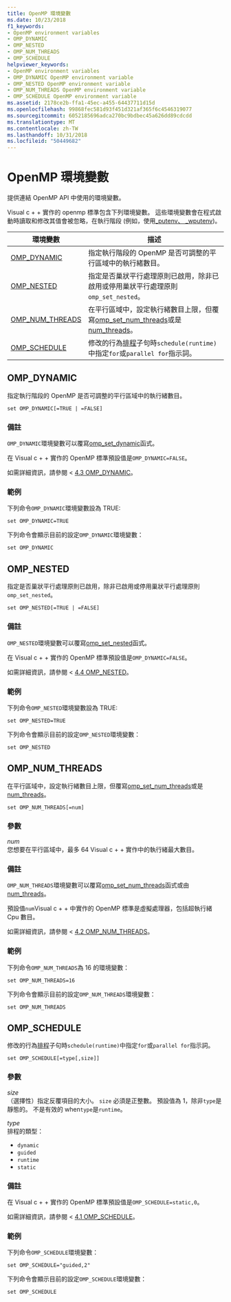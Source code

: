 ```yaml
---
title: OpenMP 環境變數
ms.date: 10/23/2018
f1_keywords:
- OpenMP environment variables
- OMP_DYNAMIC
- OMP_NESTED
- OMP_NUM_THREADS
- OMP_SCHEDULE
helpviewer_keywords:
- OpenMP environment variables
- OMP_DYNAMIC OpenMP environment variable
- OMP_NESTED OpenMP environment variable
- OMP_NUM_THREADS OpenMP environment variable
- OMP_SCHEDULE OpenMP environment variable
ms.assetid: 2178ce2b-ffa1-45ec-a455-64437711d15d
ms.openlocfilehash: 99868fec581d93f451d321af365f6c4546319077
ms.sourcegitcommit: 6052185696adca270bc9bdbec45a626dd89cdcdd
ms.translationtype: MT
ms.contentlocale: zh-TW
ms.lasthandoff: 10/31/2018
ms.locfileid: "50449682"
---
```

# <a name="openmp-environment-variables"></a>OpenMP 環境變數

提供連結 OpenMP API 中使用的環境變數。

Visual c + + 實作的 openmp 標準包含下列環境變數。 這些環境變數會在程式啟動時讀取和修改其值會被忽略，在執行階段 (例如，使用[_putenv、 _wputenv](../../../c-runtime-library/reference/putenv-wputenv.md))。

|環境變數|描述|
|--------------------|-----------|
|[OMP_DYNAMIC](#omp-dynamic)|指定執行階段的 OpenMP 是否可調整的平行區域中的執行緒數目。|
|[OMP_NESTED](#omp-nested)|指定是否巢狀平行處理原則已啟用，除非已啟用或停用巢狀平行處理原則`omp_set_nested`。|
|[OMP_NUM_THREADS](#omp-num-threads)|在平行區域中，設定執行緒數目上限，但覆寫[omp_set_num_threads](openmp-functions.md#omp-set-num-threads)或是[num_threads](openmp-clauses.md#num-threads)。|
|[OMP_SCHEDULE](#omp-schedule)|修改的行為[排程](openmp-clauses.md#schedule)子句時`schedule(runtime)`中指定`for`或`parallel for`指示詞。|

## <a name="omp-dynamic"></a>OMP_DYNAMIC

指定執行階段的 OpenMP 是否可調整的平行區域中的執行緒數目。

```
set OMP_DYNAMIC[=TRUE | =FALSE]
```

### <a name="remarks"></a>備註

`OMP_DYNAMIC`環境變數可以覆寫[omp_set_dynamic](openmp-functions.md#omp-set-dynamic)函式。

在 Visual c + + 實作的 OpenMP 標準預設值是`OMP_DYNAMIC=FALSE`。

如需詳細資訊，請參閱 < [4.3 OMP_DYNAMIC](../../../parallel/openmp/4-3-omp-dynamic.md)。

### <a name="example"></a>範例

下列命令`OMP_DYNAMIC`環境變數設為 TRUE:

```
set OMP_DYNAMIC=TRUE
```

下列命令會顯示目前的設定`OMP_DYNAMIC`環境變數：

```
set OMP_DYNAMIC
```

## <a name="omp-nested"></a>OMP_NESTED

指定是否巢狀平行處理原則已啟用，除非已啟用或停用巢狀平行處理原則`omp_set_nested`。

```
set OMP_NESTED[=TRUE | =FALSE]
```

### <a name="remarks"></a>備註

`OMP_NESTED`環境變數可以覆寫[omp_set_nested](openmp-functions.md#omp-set-nested)函式。

在 Visual c + + 實作的 OpenMP 標準預設值是`OMP_DYNAMIC=FALSE`。

如需詳細資訊，請參閱 < [4.4 OMP_NESTED](../../../parallel/openmp/4-4-omp-nested.md)。

### <a name="example"></a>範例

下列命令`OMP_NESTED`環境變數設為 TRUE:

```
set OMP_NESTED=TRUE
```

下列命令會顯示目前的設定`OMP_NESTED`環境變數：

```
set OMP_NESTED
```

## <a name="omp-num-threads"></a>OMP_NUM_THREADS

在平行區域中，設定執行緒數目上限，但覆寫[omp_set_num_threads](openmp-functions.md#omp-set-num-threads)或是[num_threads](openmp-clauses.md#num-threads)。

```
set OMP_NUM_THREADS[=num]
```

### <a name="parameters"></a>參數

*num*<br/>
您想要在平行區域中，最多 64 Visual c + + 實作中的執行緒最大數目。

### <a name="remarks"></a>備註

`OMP_NUM_THREADS`環境變數可以覆寫[omp_set_num_threads](openmp-functions.md#omp-set-num-threads)函式或由[num_threads](openmp-clauses.md#num-threads)。

預設值`num`Visual c + + 中實作的 OpenMP 標準是虛擬處理器，包括超執行緒 Cpu 數目。

如需詳細資訊，請參閱 < [4.2 OMP_NUM_THREADS](../../../parallel/openmp/4-2-omp-num-threads.md)。

### <a name="example"></a>範例

下列命令`OMP_NUM_THREADS`為 16 的環境變數：

```
set OMP_NUM_THREADS=16
```

下列命令會顯示目前的設定`OMP_NUM_THREADS`環境變數：

```
set OMP_NUM_THREADS
```

## <a name="omp-schedule"></a>OMP_SCHEDULE

修改的行為[排程](openmp-clauses.md#schedule)子句時`schedule(runtime)`中指定`for`或`parallel for`指示詞。

```
set OMP_SCHEDULE[=type[,size]]
```

### <a name="parameters"></a>參數

*size*<br/>
（選擇性）指定反覆項目的大小。 `size` 必須是正整數。 預設值為 1，除非`type`是靜態的。 不是有效的 when`type`是`runtime`。

*type*<br/>
排程的類型：

- `dynamic`
- `guided`
- `runtime`
- `static`

### <a name="remarks"></a>備註

在 Visual c + + 實作的 OpenMP 標準預設值是`OMP_SCHEDULE=static,0`。

如需詳細資訊，請參閱 < [4.1 OMP_SCHEDULE](../../../parallel/openmp/4-1-omp-schedule.md)。

### <a name="example"></a>範例

下列命令`OMP_SCHEDULE`環境變數：

```
set OMP_SCHEDULE="guided,2"
```

下列命令會顯示目前的設定`OMP_SCHEDULE`環境變數：

```
set OMP_SCHEDULE
```
